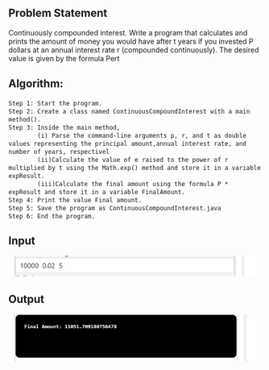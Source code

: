 ## Problem Statement

Continuously compounded interest. Write a program that calculates and prints the amount of money you would have after t years if you invested P dollars at an annual interest rate r (compounded continuously).
The desired value is given by the formula Pert

## Algorithm:

    Step 1:	Start the program.
	Step 2: Create a class named ContinuousCompoundInterest with a main method().
	Step 3: Inside the main method,
			(i)	Parse the command-line arguments p, r, and t as double values representing the principal amount,annual interest rate, and number of years, respectivel
			(ii)Calculate the value of e raised to the power of r multiplied by t using the Math.exp() method and store it in a variable expResult.
			(iii)Calculate the final amount using the formula P * expResult and store it in a variable FinalAmount.
	Step 4: Print the value Final amount.
	Step 5: Save the program as ContinuousCompoundInterest.java
	Step 6: End the program.


## Input

![Alt text](image-13.png)

## Output

![Alt text](image-14.png)
